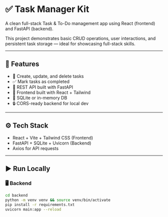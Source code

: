 # ✅ Task Manager Kit

A clean full-stack Task & To-Do management app using React (frontend) and FastAPI (backend).

This project demonstrates basic CRUD operations, user interactions, and persistent task storage — ideal for showcasing full-stack skills.

---

## 🔧 Features

- 📝 Create, update, and delete tasks
- ✅ Mark tasks as completed
- 🧩 REST API built with FastAPI
- 💅 Frontend built with React + Tailwind
- 💾 SQLite or in-memory DB
- 🔒 CORS-ready backend for local dev

---

## ⚙️ Tech Stack

- React + Vite + Tailwind CSS (Frontend)
- FastAPI + SQLite + Uvicorn (Backend)
- Axios for API requests

---

## ▶️ Run Locally

### 🖥️ Backend

```bash
cd backend
python -m venv venv && source venv/bin/activate
pip install -r requirements.txt
uvicorn main:app --reload

